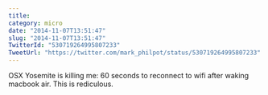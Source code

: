 ```yaml
---
title: 
category: micro
date: "2014-11-07T13:51:47"
slug: "2014-11-07T13:51:47"
TwitterId: "530719264995807233"
TweetUrl: "https://twitter.com/mark_philpot/status/530719264995807233"
---
```


OSX Yosemite is killing me: 60 seconds to reconnect to wifi after waking macbook
air. This is rediculous.
